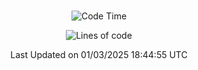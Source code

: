 <div align="center">

<br />

 <!--START_SECTION:waka-->
![Code Time](http://img.shields.io/badge/Code%20Time-4%2C287%20hrs%2011%20mins-blue)

![Lines of code](https://img.shields.io/badge/%EC%A0%80%EB%8A%94%20%EC%97%AC%ED%83%9C%EA%B9%8C%EC%A7%80%20-5.1%20million%20%EC%A4%84%EC%9D%98%20%EC%BD%94%EB%93%9C%EB%A5%BC%20%EC%9E%91%EC%84%B1%ED%96%88%EC%96%B4%EC%9A%94.-blue)


 Last Updated on 01/03/2025 18:44:55 UTC
<!--END_SECTION:waka-->

</div>
